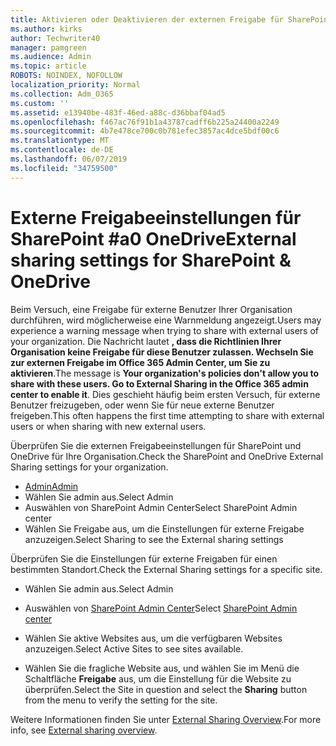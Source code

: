 ```yaml
---
title: Aktivieren oder Deaktivieren der externen Freigabe für SharePoint
ms.author: kirks
author: Techwriter40
manager: pamgreen
ms.audience: Admin
ms.topic: article
ROBOTS: NOINDEX, NOFOLLOW
localization_priority: Normal
ms.collection: Adm_O365
ms.custom: ''
ms.assetid: e13940be-483f-46ed-a88c-d36bbaf04ad5
ms.openlocfilehash: f467ac76f91b1a43787cadff6b225a24400a2249
ms.sourcegitcommit: 4b7e478ce700c0b781efec3857ac4dce5bdf00c6
ms.translationtype: MT
ms.contentlocale: de-DE
ms.lasthandoff: 06/07/2019
ms.locfileid: "34759500"
---
```

# <a name="external-sharing-settings-for-sharepoint--onedrive"></a><span data-ttu-id="d1691-102">Externe Freigabeeinstellungen für SharePoint #a0 OneDrive</span><span class="sxs-lookup"><span data-stu-id="d1691-102">External sharing settings for SharePoint & OneDrive</span></span>

<span data-ttu-id="d1691-103">Beim Versuch, eine Freigabe für externe Benutzer Ihrer Organisation durchführen, wird möglicherweise eine Warnmeldung angezeigt.</span><span class="sxs-lookup"><span data-stu-id="d1691-103">Users may experience a warning message when trying to share with external users of your organization.</span></span> <span data-ttu-id="d1691-104">Die Nachricht lautet **, dass die Richtlinien Ihrer Organisation keine Freigabe für diese Benutzer zulassen. Wechseln Sie zur externen Freigabe im Office 365 Admin Center, um Sie zu aktivieren**.</span><span class="sxs-lookup"><span data-stu-id="d1691-104">The message is **Your organization's policies don't allow you to share with these users. Go to External Sharing in the Office 365 admin center to enable it**.</span></span> <span data-ttu-id="d1691-105">Dies geschieht häufig beim ersten Versuch, für externe Benutzer freizugeben, oder wenn Sie für neue externe Benutzer freigeben.</span><span class="sxs-lookup"><span data-stu-id="d1691-105">This often happens the first time attempting to share with external users or when sharing with new external users.</span></span>

<span data-ttu-id="d1691-106">Überprüfen Sie die externen Freigabeeinstellungen für SharePoint und OneDrive für Ihre Organisation.</span><span class="sxs-lookup"><span data-stu-id="d1691-106">Check the SharePoint and OneDrive External Sharing settings for your organization.</span></span>

- [<span data-ttu-id="d1691-107">Admin</span><span class="sxs-lookup"><span data-stu-id="d1691-107">Admin</span></span>](https://admin.microsoft.com/AdminPortal/Home#/homepage">https://admin.microsoft.com/)
- <span data-ttu-id="d1691-108">Wählen Sie admin aus.</span><span class="sxs-lookup"><span data-stu-id="d1691-108">Select Admin</span></span>
- <span data-ttu-id="d1691-109">Auswählen von SharePoint Admin Center</span><span class="sxs-lookup"><span data-stu-id="d1691-109">Select SharePoint Admin center</span></span>
- <span data-ttu-id="d1691-110">Wählen Sie Freigabe aus, um die Einstellungen für externe Freigabe anzuzeigen.</span><span class="sxs-lookup"><span data-stu-id="d1691-110">Select Sharing to see the External sharing settings</span></span>

<span data-ttu-id="d1691-111">Überprüfen Sie die Einstellungen für externe Freigaben für einen bestimmten Standort.</span><span class="sxs-lookup"><span data-stu-id="d1691-111">Check the External Sharing settings for a specific site.</span></span>

- <span data-ttu-id="d1691-112">Wählen Sie admin aus.</span><span class="sxs-lookup"><span data-stu-id="d1691-112">Select Admin</span></span>

- <span data-ttu-id="d1691-113">Auswählen von [SharePoint Admin Center](https://admin.microsoft.com/AdminPortal/Home#/homepage">https://admin.microsoft.com/)</span><span class="sxs-lookup"><span data-stu-id="d1691-113">Select [SharePoint Admin center](https://admin.microsoft.com/AdminPortal/Home#/homepage">https://admin.microsoft.com/)</span></span>

- <span data-ttu-id="d1691-114">Wählen Sie aktive Websites aus, um die verfügbaren Websites anzuzeigen.</span><span class="sxs-lookup"><span data-stu-id="d1691-114">Select Active Sites to see sites available.</span></span>
- <span data-ttu-id="d1691-115">Wählen Sie die fragliche Website aus, und wählen Sie im Menü die Schaltfläche **Freigabe** aus, um die Einstellung für die Website zu überprüfen.</span><span class="sxs-lookup"><span data-stu-id="d1691-115">Select the Site in question and select the **Sharing** button from the menu to verify the setting for the site.</span></span>

<span data-ttu-id="d1691-116">Weitere Informationen finden Sie unter [External Sharing Overview](https://docs.microsoft.com/sharepoint/external-sharing-overview).</span><span class="sxs-lookup"><span data-stu-id="d1691-116">For more info, see [External sharing overview](https://docs.microsoft.com/sharepoint/external-sharing-overview).</span></span>